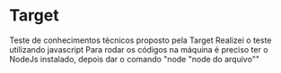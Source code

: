 # Target
Teste de conhecimentos técnicos proposto pela Target
Realizei o teste utilizando javascript
Para rodar os códigos na máquina é preciso ter o NodeJs instalado, depois dar o comando "node "node do arquivo""
